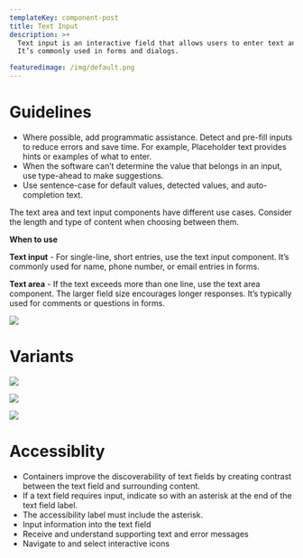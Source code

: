 ```yaml
---
templateKey: component-post
title: Text Input
description: >+
  Text input is an interactive field that allows users to enter text and data.
  It’s commonly used in forms and dialogs.

featuredimage: /img/default.png
---
```

# **Guidelines**

* Where possible, add programmatic assistance. Detect and pre-fill inputs to reduce errors and save time. 
For example, Placeholder text provides hints or examples of what to enter.
* When the software can’t determine the value that belongs in an input, use type-ahead to make suggestions.
* Use sentence-case for default values, detected values, and auto-completion text.

The text area and text input components have different use cases. Consider the length and type of content when choosing between them.

**W﻿hen to use**

**Text input** - For single-line, short entries, use the text input component. It’s commonly used for name, phone number, or email entries in forms. 

**Text area** - If the text exceeds more than one line, use the text area component. The larger field size encourages longer responses. It’s typically used for comments or questions in forms.  

![](/img/default.png)

# **V﻿ariants**

![](/img/helper-text.png)

![](/img/input-text-withtooltip.png)

![](/img/text-area.png)

# **A﻿ccessiblity**

* Containers improve the discoverability of text fields by creating contrast between the text field and surrounding content. 
* If a text field requires input, indicate so with an asterisk at the end of the text field label. 
* The accessibility label must include the asterisk.
* Input information into the text field
* Receive and understand supporting text and error messages
* Navigate to and select interactive icons